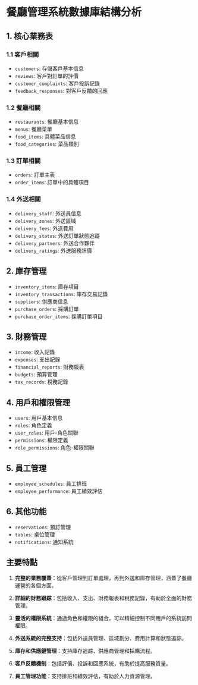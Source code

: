 
# 餐廳管理系統數據庫結構分析

## 1. 核心業務表

### 1.1 客戶相關
- `customers`: 存儲客戶基本信息
- `reviews`: 客戶對訂單的評價
- `customer_complaints`: 客戶投訴記錄
- `feedback_responses`: 對客戶反饋的回應

### 1.2 餐廳相關
- `restaurants`: 餐廳基本信息
- `menus`: 餐廳菜單
- `food_items`: 具體菜品信息
- `food_categories`: 菜品類別

### 1.3 訂單相關
- `orders`: 訂單主表
- `order_items`: 訂單中的具體項目

### 1.4 外送相關
- `delivery_staff`: 外送員信息
- `delivery_zones`: 外送區域
- `delivery_fees`: 外送費用
- `delivery_status`: 外送訂單狀態追蹤
- `delivery_partners`: 外送合作夥伴
- `delivery_ratings`: 外送服務評價

## 2. 庫存管理

- `inventory_items`: 庫存項目
- `inventory_transactions`: 庫存交易記錄
- `suppliers`: 供應商信息
- `purchase_orders`: 採購訂單
- `purchase_order_items`: 採購訂單項目

## 3. 財務管理

- `income`: 收入記錄
- `expenses`: 支出記錄
- `financial_reports`: 財務報表
- `budgets`: 預算管理
- `tax_records`: 稅務記錄

## 4. 用戶和權限管理

- `users`: 用戶基本信息
- `roles`: 角色定義
- `user_roles`: 用戶-角色關聯
- `permissions`: 權限定義
- `role_permissions`: 角色-權限關聯

## 5. 員工管理

- `employee_schedules`: 員工排班
- `employee_performance`: 員工績效評估

## 6. 其他功能

- `reservations`: 預訂管理
- `tables`: 桌位管理
- `notifications`: 通知系統

## 主要特點

1. **完整的業務覆蓋**：從客戶管理到訂單處理，再到外送和庫存管理，涵蓋了餐廳運營的各個方面。

2. **詳細的財務跟踪**：包括收入、支出、財務報表和稅務記錄，有助於全面的財務管理。

3. **靈活的權限系統**：通過角色和權限的組合，可以精細控制不同用戶的系統訪問權限。

4. **外送系統的完整支持**：包括外送員管理、區域劃分、費用計算和狀態追踪。

5. **庫存和供應鏈管理**：支持庫存追踪、供應商管理和採購流程。

6. **客戶反饋機制**：包括評價、投訴和回應系統，有助於提高服務質量。

7. **員工管理功能**：支持排班和績效評估，有助於人力資源管理。

